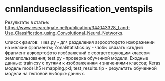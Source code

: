 # cnnlanduseclassification_ventspils

Результаты в статье: https://www.researchgate.net/publication/344043328_Land-Use_Classification_using_Convolutional_Neural_Networks.

Список файлов:
Tiles.py - для разделения аэроортофото изображений на мелкие фрагменты;
ZonalStatistics.py - чтобы связать каждый фрагмент аэроортофото изображений с соответствующим классом землепользования;
test.py - проверка обученной модели. Входные данные: train.csv с путями к изображениям и значениями классов; Keras модель model.h5 и mapping.pkl;
test_results.zip - результаты обученной модели на тестовой выборке данных.
